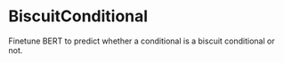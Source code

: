 # BiscuitConditional

Finetune BERT to predict whether a conditional is a biscuit conditional or not.
